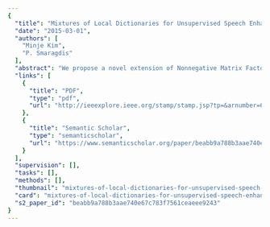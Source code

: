 ```yaml
---
{
  "title": "Mixtures of Local Dictionaries for Unsupervised Speech Enhancement",
  "date": "2015-03-01",
  "authors": [
    "Minje Kim",
    "P. Smaragdis"
  ],
  "abstract": "We propose a novel extension of Nonnegative Matrix Factorization (NMF) that models a signal with multiple local dictionaries activated sparsely. This set of local dictionaries for a source, e.g., speech, disjointly constitute a superset that is more discriminative than an ordinary NMF dictionary, because its local structures represent the source's manifold better. A block sparsity constraint is used to regularize the NMF solutions so that only one or a small number of blocks are active at a given time. Moreover, a concentrationz prior further regularizes each block of bases to be close to each other for better locality preservation. We test the proposed Mixture of Local Dictionaries (MLD) on single-channel speech enhancement tasks and show that it outperforms the state of the art technology by up to 2 dB in signal-to-distortion ratio, especially in the unsupervised environment where neither the speaker identity nor the type of noise is known in advance.",
  "links": [
    {
      "title": "PDF",
      "type": "pdf",
      "url": "http://ieeexplore.ieee.org/stamp/stamp.jsp?tp=&arnumber=6874558"
    },
    {
      "title": "Semantic Scholar",
      "type": "semanticscholar",
      "url": "https://www.semanticscholar.org/paper/beabb9a788b3aae740e67c783f7561ceaeee9243"
    }
  ],
  "supervision": [],
  "tasks": [],
  "methods": [],
  "thumbnail": "mixtures-of-local-dictionaries-for-unsupervised-speech-enhancement-thumb.jpg",
  "card": "mixtures-of-local-dictionaries-for-unsupervised-speech-enhancement-card.jpg",
  "s2_paper_id": "beabb9a788b3aae740e67c783f7561ceaeee9243"
}
---
```


